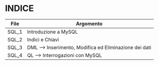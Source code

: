 # INDICE

|File|Argomento|
|----|-----|
|SQL_1|Introduzione a MySQL|
|SQL_2|Indici e Chiavi|
|SQL_3|DML --> Inserimento, Modifica ed Eliminazione dei dati|
|SQL_4|QL --> Interrogazioni con MySQL|
